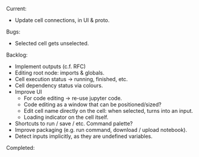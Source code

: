 Current:
- Update cell connections, in UI & proto.

Bugs:
- Selected cell gets unselected.

Backlog:
- Implement outputs (c.f. RFC)
- Editing root node: imports & globals.
- Cell execution status -> running, finished, etc.
- Cell dependency status via colours.
- Improve UI
    - For code editing -> re-use jupyter code.
    - Code editing as a window that can be positioned/sized?
    - Edit cell name directly on the cell: when selected, turns into an input.
    - Loading indicator on the cell itself.
- Shortcuts to run / save / etc. Command palette?
- Improve packaging (e.g. run command, download / upload notebook).
- Detect inputs implicitly, as they are undefined variables.

Completed:
